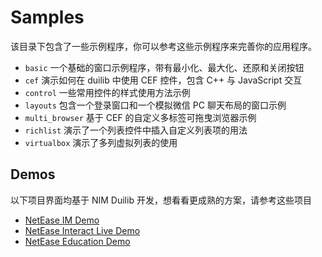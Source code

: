 ﻿# Samples

该目录下包含了一些示例程序，你可以参考这些示例程序来完善你的应用程序。

 - `basic` 一个基础的窗口示例程序，带有最小化、最大化、还原和关闭按钮
 - `cef` 演示如何在 duilib 中使用 CEF 控件，包含 C++ 与 JavaScript 交互
 - `control` 一些常用控件的样式使用方法示例
 - `layouts` 包含一个登录窗口和一个模拟微信 PC 聊天布局的窗口示例
 - `multi_browser` 基于 CEF 的自定义多标签可拖曳浏览器示例
 - `richlist` 演示了一个列表控件中插入自定义列表项的用法
 - `virtualbox` 演示了多列虚拟列表的使用

## Demos

以下项目界面均基于 NIM Duilib 开发，想看看更成熟的方案，请参考这些项目

 - [NetEase IM Demo](https://github.com/netease-im/NIM_PC_Demo)
 - [NetEase Interact Live Demo](https://yx-web-nosdn.netease.im/package/1542889389/NIM_InteractLive_PC_Demo_v2.9.0.zip?download=NIM_InteractLive_PC_Demo_v2.9.0.zip)
 - [NetEase Education Demo](https://yx-web-nosdn.netease.im/package/1537445692/NIM_Education_PC_Demo_v2.3.0.zip?download=NIM_Education_PC_Demo_v2.3.0.zip)
